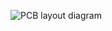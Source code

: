 ![PCB layout diagram](https://user-images.githubusercontent.com/94392060/144358718-01354af7-a407-48df-b31a-027a76b04c95.jpg)
